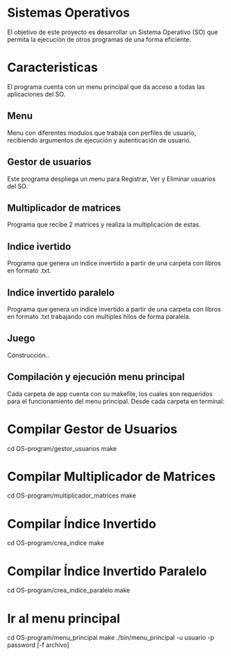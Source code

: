 # Sistemas Operativos
El objetivo de este proyecto es desarrollar un Sistema Operativo (SO) que permita la ejecución de otros programas de una forma eficiente.

# Caracteristicas
  El programa cuenta con un menu principal que da acceso a todas las aplicaciones del SO.

## Menu
  Menu con diferentes modulos que trabaja con perfiles de usuario, recibiendo argumentos de ejecución y autenticación de usuario.

## Gestor de usuarios
 Este programa despliega un menu para Registrar, Ver y Eliminar usuarios del SO.

## Multiplicador de matrices
  Programa que recibe 2 matrices y realiza la multiplicación de estas.

## Indice ivertido
  Programa que genera un indice invertido a partir de una carpeta con libros en formato .txt.

## Indice invertido paralelo 
  Programa que genera un indice invertido a partir de una carpeta con libros en formato .txt trabajando con multiples hilos de forma paralela.

## Juego
  Construcción..

## Compilación y ejecución menu principal
  Cada carpeta de app cuenta con su makefile, los cuales son requeridos para el funcionamiento del menu principal. Desde cada carpeta en terminal: 
  # Compilar Gestor de Usuarios
  cd OS-program/gestor_usuarios
  make

  # Compilar Multiplicador de Matrices
  cd OS-program/multiplicador_matrices
  make

  # Compilar Índice Invertido
  cd OS-program/crea_indice
  make

  # Compilar Índice Invertido Paralelo
  cd OS-program/crea_indice_paralelo
  make

  # Ir al menu principal
  cd OS-program/menu_principal
      make
      ./bin/menu_principal -u usuario -p password [-f archivo]
